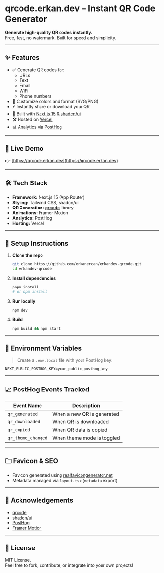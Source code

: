 # qrcode.erkan.dev – Instant QR Code Generator

**Generate high-quality QR codes instantly.**  
Free, fast, no watermark. Built for speed and simplicity.

---

## ✨ Features

- ✅ Generate QR codes for:
  - URLs
  - Text
  - Email
  - WiFi
  - Phone numbers
- 🎨 Customize colors and format (SVG/PNG)
- ⚡ Instantly share or download your QR
- 🧠 Built with [Next.js 15](https://nextjs.org/) & [shadcn/ui](https://ui.shadcn.com/)
- 🛠️ Hosted on [Vercel](https://vercel.com/)
- 📊 Analytics via [PostHog](https://posthog.com/)

---

## 🚀 Live Demo

👉 [https://qrcode.erkan.dev](https://qrcode.erkan.dev)

---

## 🛠 Tech Stack

- **Framework:** Next.js 15 (App Router)
- **Styling:** Tailwind CSS, shadcn/ui
- **QR Generation:** [qrcode](https://www.npmjs.com/package/qrcode) library
- **Animations:** Framer Motion
- **Analytics:** PostHog
- **Hosting:** Vercel

---

## 📁 Setup Instructions

1. **Clone the repo**

   ```bash
   git clone https://github.com/erkanercan/erkandev-qrcode.git
   cd erkandev-qrcode
   ```

2. **Install dependencies**

   ```bash
   pnpm install
   # or npm install
   ```

3. **Run locally**

   ```bash
   npm dev
   ```

4. **Build**
   ```bash
   npm build && npm start
   ```

---

## 🔐 Environment Variables

> Create a `.env.local` file with your PostHog key:

```env
NEXT_PUBLIC_POSTHOG_KEY=your_public_posthog_key
```

---

## 📈 PostHog Events Tracked

| Event Name         | Description                |
| ------------------ | -------------------------- |
| `qr_generated`     | When a new QR is generated |
| `qr_downloaded`    | When QR is downloaded      |
| `qr_copied`        | When QR data is copied     |
| `qr_theme_changed` | When theme mode is toggled |

---

## 🗀 Favicon & SEO

- Favicon generated using [realfavicongenerator.net](https://realfavicongenerator.net/)
- Metadata managed via `layout.tsx` (`metadata` export)

---

## 💃 Acknowledgements

- [qrcode](https://github.com/soldair/node-qrcode)
- [shadcn/ui](https://ui.shadcn.com)
- [PostHog](https://posthog.com)
- [Framer Motion](https://www.framer.com/motion/)

---

## 💊 License

MIT License.  
Feel free to fork, contribute, or integrate into your own projects!
